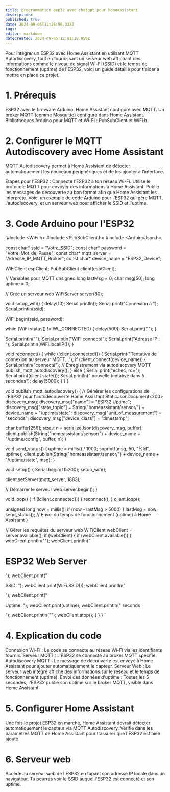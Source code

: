 ```yaml
---
title: programmation esp32 avec chatgpt pour homeassistant
description: 
published: true
date: 2024-09-05T12:26:56.333Z
tags: 
editor: markdown
dateCreated: 2024-09-05T12:01:18.059Z
---
```


Pour intégrer un ESP32 avec Home Assistant en utilisant MQTT Autodiscovery, tout en fournissant un serveur web affichant des informations comme le niveau de signal Wi-Fi (SSID) et le temps de fonctionnement (uptime) de l'ESP32, voici un guide détaillé pour t'aider à mettre en place ce projet.

# 1. Prérequis
ESP32 avec le firmware Arduino.
Home Assistant configuré avec MQTT.
Un broker MQTT (comme Mosquitto) configuré dans Home Assistant.
Bibliothèques Arduino pour MQTT et Wi-Fi : PubSubClient et WiFi.h.

# 2. Configurer le MQTT Autodiscovery avec Home Assistant
MQTT Autodiscovery permet à Home Assistant de détecter automatiquement les nouveaux périphériques et de les ajouter à l’interface.

Étapes pour l'ESP32 :
Connecte l'ESP32 à ton réseau Wi-Fi.
Utilise le protocole MQTT pour envoyer des informations à Home Assistant.
Publie les messages de découverte au bon format afin que Home Assistant les interprète.
Voici un exemple de code Arduino pour l'ESP32 qui gère MQTT, l'autodiscovery, et un serveur web pour afficher le SSID et l'uptime.

# 3. Code Arduino pour l'ESP32

`#include <WiFi.h>
#include <PubSubClient.h>
#include <ArduinoJson.h>

const char* ssid = "Votre_SSID";
const char* password = "Votre_Mot_de_Passe";
const char* mqtt_server = "Adresse_IP_MQTT_Broker";
const char* device_name = "ESP32_Device";

WiFiClient espClient;
PubSubClient client(espClient);

// Variables pour MQTT
unsigned long lastMsg = 0;
char msg[50];
long uptime = 0;

// Crée un serveur web
WiFiServer server(80);

void setup_wifi() {
  delay(10);
  Serial.println();
  Serial.print("Connexion à ");
  Serial.println(ssid);

  WiFi.begin(ssid, password);

  while (WiFi.status() != WL_CONNECTED) {
    delay(500);
    Serial.print(".");
  }

  Serial.println("");
  Serial.println("WiFi connecté");
  Serial.print("Adresse IP : ");
  Serial.println(WiFi.localIP());
}

void reconnect() {
  while (!client.connected()) {
    Serial.print("Tentative de connexion au serveur MQTT...");
    if (client.connect(device_name)) {
      Serial.println("connecté");
      // Enregistrement via autodiscovery MQTT
      publish_mqtt_autodiscovery();
    } else {
      Serial.print("échec, rc=");
      Serial.print(client.state());
      Serial.println(" nouvelle tentative dans 5 secondes");
      delay(5000);
    }
  }
}

void publish_mqtt_autodiscovery() {
  // Générer les configurations de l'ESP32 pour l'autodécouverte Home Assistant
  StaticJsonDocument<200> discovery_msg;
  discovery_msg["name"] = "ESP32 Uptime";
  discovery_msg["state_topic"] = String("homeassistant/sensor/") + device_name + "/uptime/state";
  discovery_msg["unit_of_measurement"] = "seconds";
  discovery_msg["device_class"] = "timestamp";

  char buffer[256];
  size_t n = serializeJson(discovery_msg, buffer);
  client.publish(String("homeassistant/sensor/") + device_name + "/uptime/config", buffer, n);
}

void send_status() {
  uptime = millis() / 1000;
  snprintf(msg, 50, "%ld", uptime);
  client.publish(String("homeassistant/sensor/") + device_name + "/uptime/state", msg);
}

void setup() {
  Serial.begin(115200);
  setup_wifi();
  
  client.setServer(mqtt_server, 1883);

  // Démarrer le serveur web
  server.begin();
}

void loop() {
  if (!client.connected()) {
    reconnect();
  }
  client.loop();

  unsigned long now = millis();
  if (now - lastMsg > 5000) {
    lastMsg = now;
    send_status(); // Envoi du temps de fonctionnement (uptime) à Home Assistant
  }

  // Gérer les requêtes du serveur web
  WiFiClient webClient = server.available();
  if (webClient) {
    if (webClient.available()) {
      webClient.println("<html><head><title>ESP32 Info</title></head><body>");
      webClient.println("<h1>ESP32 Web Server</h1>");
      webClient.print("<p>SSID: ");
      webClient.print(WiFi.SSID());
      webClient.println("</p>");
      webClient.print("<p>Uptime: ");
      webClient.print(uptime);
      webClient.println(" seconds</p>");
      webClient.println("</body></html>");
      webClient.stop();
    }
  }
}
`

# 4. Explication du code
Connexion Wi-Fi : Le code se connecte au réseau Wi-Fi via les identifiants fournis.
Serveur MQTT : L'ESP32 se connecte au broker MQTT spécifié.
Autodiscovery MQTT : Le message de découverte est envoyé à Home Assistant pour ajouter automatiquement le capteur.
Serveur Web : Le serveur web intégré affiche des informations sur le réseau et le temps de fonctionnement (uptime).
Envoi des données d'uptime : Toutes les 5 secondes, l'ESP32 publie son uptime sur le broker MQTT, visible dans Home Assistant.

# 5. Configurer Home Assistant
Une fois le projet ESP32 en marche, Home Assistant devrait détecter automatiquement le capteur via MQTT Autodiscovery.
Vérifie dans les paramètres MQTT de Home Assistant pour t'assurer que l'ESP32 est bien ajouté.

# 6. Serveur web
Accède au serveur web de l'ESP32 en tapant son adresse IP locale dans un navigateur. Tu pourras voir le SSID auquel l'ESP32 est connecté et son uptime.